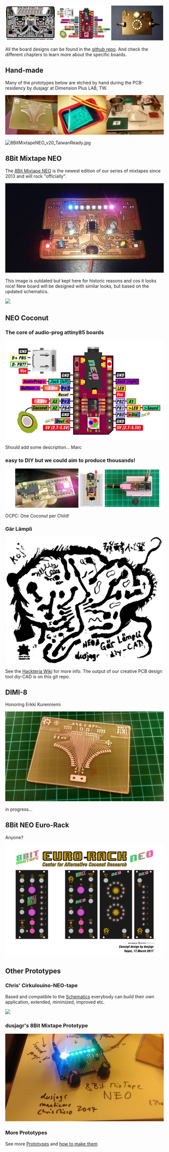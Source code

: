 ![](images/boards/Collage_boards.jpg)

All the board designs can be found in the [github repo](https://github.com/8BitMixtape/8Bit-Mixtape-NEO/tree/master/boards). And check the different chapters to learn more about the specific boards.

## Hand-made

Many of the prototypes below are etched by hand during the PCB-residency by dusjagr at Dimension Plus LAB, TW.

![](images/boards/making_of_etchedBoards.jpg)


![8BitMixtapeNEO_v20_TaiwanReady.jpg](/home/dusjagr/Documents/sgmk/8bit_mixedTape/8BabyMixTape/8BitMixtapeNEO_v20_TaiwanReady.jpg)


## 8Bit Mixtape NEO

The [8Bit Mixtape NEO](https://github.com/8BitMixtape/8Bit-Mixtape-NEO/wiki/2_1-8Bit-Mixtape-NEO) is the newest edition of our series of mixtapes since 2013 and will rock "officially". 

![](images/boards/TapeiEdition_dark.jpg)

This image is outdated but kept here for historic reasons and cos it looks nice! New board will be designed with similar looks, but based on the updated schematics.

![](https://github.com/8BitMixtape/8bitMixTape-SoundProg2085/raw/master/boards/images_schematics/85SoundProg_MixTape_V03-NEO_RedChicken.jpg)

## NEO Coconut

### The core of audio-prog attiny85 boards
![](images/boards/NEO-Prog-Coconut_micro.jpg)

Should add some description... Marc

### easy to DIY but we could aim to produce thousands!

![](images/boards/SelfMade_NEO-Coconnuts.png)

OCPC: One Coconut per Child!

### Gär Lämpli

![](images/boards/dusjagrs_garlampli_blacked.jpg)

See the [Hackteria Wiki](http://wlu18www30.webland.ch/wiki/G%C3%A4r_L%C3%A4mpli) for more info. The output of our creative PCB design tool diy-CAD is on this git repo.

## DIMI-8

Honoring Erkki Kurenniemi

![](images/boards/IMG_20170317_045715.jpg)

in progress...

## 8Bit NEO Euro-Rack

Anyone?

![](images/Euro-Rack/8Bit-NEO_EuroRack_designDraft_01.png)

## Other Prototypes

### Chris' Cirkulouino-NEO-tape

Based and compatible to the [Schematics](https://github.com/8BitMixtape/8Bit-Mixtape-NEO/wiki/3_2-Schematics-Discussion) everybody can build their own application, extended, minimized, improved etc.

![](https://github.com/8BitMixtape/8bitMixTape-SoundProg2085/raw/master/boards/images_schematics/8BitMixTapeClone.PNG)

### dusjagr's 8Bit Mixtape Prototype

![](images/boards/Tokyo_prototype_overview.jpg)

### More Prototypes

See more [Prototypes](https://github.com/8BitMixtape/8Bit-Mixtape-NEO/wiki/2_3-Protoypes) and [how to make them](https://github.com/8BitMixtape/8Bit-Mixtape-NEO/wiki/4_7-MYOB---Make-Your-Own-Board)
